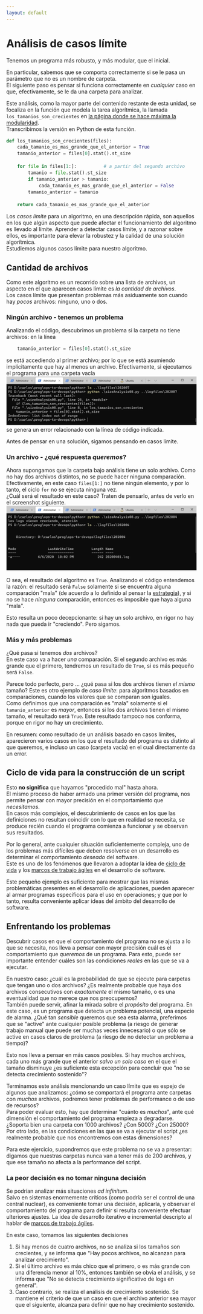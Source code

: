 ```yaml
---
layout: default
---
```


# Análisis de casos límite
Tenemos un programa más robusto, y más modular, que el inicial. 

En particular, sabemos que se comporta correctamente si se le pasa un parámetro que no es un nombre de carpeta.  
El siguiente paso es pensar si funciona correctamente en _cualquier_ caso en que, efectivamente, se le da una carpeta para analizar. 

Este análisis, como la mayor parte del contenido restante de esta unidad, se focaliza en la función que modela la tarea algorítmica, la llamada `los_tamanios_son_crecientes` en [la página donde se hace máxima la modularidad](./librerias-propias.md).  
Transcribimos la versión en Python de esta función.

``` python
def los_tamanios_son_crecientes(files):
    cada_tamanio_es_mas_grande_que_el_anterior = True
    tamanio_anterior = files[0].stat().st_size

    for file in files[1:]:          # a partir del segundo archivo
        tamanio = file.stat().st_size
        if tamanio_anterior > tamanio:
            cada_tamanio_es_mas_grande_que_el_anterior = False
        tamanio_anterior = tamanio

    return cada_tamanio_es_mas_grande_que_el_anterior
```

Los _casos límite_ para un algoritmo, en una descripción rápida, son aquellos en los que algún aspecto que puede afectar el funcionamiento del algoritmo es llevado al límite. Aprender a detectar casos límite, y a razonar sobre ellos, es importante para elevar la robustez y la calidad de una solución algorítmica.  
Estudiemos algunos casos límite para nuestro algoritmo.

## Cantidad de archivos
Como este algoritmo es un recorrido sobre una lista de archivos, un aspecto en el que aparecen casos límite es _la cantidad de archivos_.  
Los casos límite que presentan problemas más asiduamente son cuando hay _pocos_ archivos: ninguno, uno o dos.

### Ningún archivo - tenemos un problema
Analizando el código, descubrimos un problema si la carpeta no tiene archivos: en la línea 
``` python
    tamanio_anterior = files[0].stat().st_size
```
se está accediendo al primer archivo; por lo que se está asumiendo implícitamente que hay al menos un archivo. Efectivamente, si ejecutamos el programa para una carpeta vacía
![error ante carpeta vacía](./images/empty-folder-wrong-behavior.jpg)
se genera un error relacionado con la línea de código indicada.

Antes de pensar en una solución, sigamos pensando en casos límite.


### Un archivo - ¿qué respuesta _queremos_?
Ahora supongamos que la carpeta bajo análisis tiene un solo archivo. Como no hay dos archivos distintos, no se puede hacer ninguna comparación. Efectivamente, en este caso `files[1:]` no tiene ningún elemento, y por lo tanto, el ciclo `for` no se ejecuta ninguna vez.  
¿Cuál será el resultado en este caso? Traten de pensarlo, antes de verlo en el screenshot siguiente.
![comportamiento ante carpeta con un archivo](./images/singleton-folder-naive-behavior.jpg)

O sea, el resultado del algoritmo es `True`. Analizando el código entendemos la razón: el resultado será `False` solamente si se encuentra alguna comparación "mala" (de acuerdo a lo definido al pensar la [estrategia](../resolvamos/estrategia.md)), y si no se hace _ninguna_ comparación, entonces es imposible que haya alguna "mala".

Esto resulta un poco decepcionante: si hay un solo archivo, en rigor no hay nada que pueda ir "creciendo". Pero sigamos.


### Más y más problemas
¿Qué pasa si tenemos _dos_ archivos?   
En este caso va a hacer _una_ comparación. Si el segundo archivo es más grande que el primero, tendremos un resultado de `True`, si es más pequeño será `False`.  

Parece todo perfecto, pero ... ¿qué pasa si los dos archivos tienen _el mismo_ tamaño? Este es otro ejemplo de _caso límite_: para algoritmos basados en comparaciones, cuando los valores que se comparan son iguales.  
Como definimos que una comparación es "mala" solamente si el `tamanio_anterior` es _mayor_, entonces si los dos archivos tienen el mismo tamaño, el resultado será `True`. Este resultado tampoco nos conforma, porque en rigor no hay un crecimiento.

En resumen: como resultado de un análisis basado en casos límites, aparecieron varios casos en los que el resultado del programa es distinto al que queremos, e incluso un caso (carpeta vacía) en el cual directamente da un error.


## Ciclo de vida para la construcción de un script
Esto **no significa** que hayamos "procedido mal" hasta ahora.   
El mismo proceso de haber armado una primer versión del programa, nos permite pensar con mayor precisión en el comportamiento que _necesitamos_.  
En casos más complejos, el descubrimiento de casos en los que las definiciones no resultan coincidir con lo que en realidad se necesita, se produce recién cuando el programa comienza a funcionar y se observan sus resultados.  

Por lo general, ante cualquier situación suficientemente compleja, uno de los problemas más difíciles que deben resolverse en un desarrollo es determinar el comportamiento _deseado_ del software.  
Este es uno de los fenómenos que llevaron a adoptar la idea de [ciclo de vida](../../programacion-a-desarrollo/ciclo-de-vida.md) y los [marcos de trabajo ágiles](../../programacion-a-desarrollo/intro-agil.md) en el desarrollo de software.  

Este pequeño ejemplo es suficiente para mostrar que las mismas problemáticas presentes en el desarrollo de aplicaciones, pueden aparecer al armar programas específicos para el uso en operaciones; y que por lo tanto, resulta conveniente aplicar ideas del ámbito del desarrollo de software.


## Enfrentando los problemas
Descubrir casos en que el comportamiento del programa no se ajusta a lo que se necesita, nos lleva a pensar con mayor precisión cuál es el comportamiento que _queremos_ de un programa. Para esto, puede ser importante entender cuáles son las condiciones _reales_ en las que se va a ejecutar.   

En nuestro caso: ¿cuál es la probabilidad de que se ejecute para carpetas que tengan uno o dos archivos? ¿Es realmente probable que haya dos archivos consecutivos con _exactamente_ el mismo tamaño, o es una eventualidad que no merece que nos preocupemos?  
También puede servir, afinar la mirada sobre el _propósito_ del programa. En este caso, es un programa que detecta un problema potencial, una especie de alarma. ¿Qué tan _sensible_ queremos que sea esta alarma, preferimos que se "active" ante cualquier posible problema (a riesgo de generar trabajo manual que puede ser muchas veces innecesario) o que sólo se active en casos claros de problema (a riesgo de no detectar un problema a tiempo)?

Esto nos lleva a pensar en más casos posibles. Si hay muchos archivos, cada uno más grande que el anterior _salvo un solo caso_ en el que el tamaño disminuye ¿es suficiente esta excepción para concluir que "no se detecta crecimiento sostenido"?

Terminamos este análisis mencionando un caso límite que es espejo de algunos que analizamos: ¿cómo se comportará el programa ante carpetas con _muchos_ archivos, podremos tener problemas de performance o de uso de recursos?  
Para poder evaluar esto, hay que determinar "cuánto es _muchos_", ante qué dimensión el comportamiento del programa empieza a degradarse. ¿Soporta bien una carpeta con 1000 archivos? ¿Con 5000? ¿Con 25000?  
Por otro lado, en las condiciones en las que se va a ejecutar el script ¿es realmente probable que nos encontremos con estas dimensiones?

Para este ejercicio, supondremos que este problema no se va a presentar: digamos que nuestras carpetas nunca van a tener más de 200 archivos, y que ese tamaño no afecta a la performance del script.


### La peor decisión es no tomar ninguna decisión
Se podrían analizar más situaciones _ad infinitum_.  
Salvo en sistemas enormemente críticos (como podría ser el control de una central nuclear), es conveniente tomar una decisión, aplicarla, y observar el comportamiento del programa para definir si resulta conveniente efectuar ulteriores ajustes. La idea de desarrollo iterativo e incremental descripto al hablar de [marcos de trabajo ágiles](../../programacion-a-desarrollo/intro-agil.md).

En este caso, tomamos las siguientes decisiones
1. Si hay menos de cuatro archivos, no se analiza si los tamaños son crecientes, y se informa que "Hay pocos archivos, no alcanzan para analizar crecimiento".
1. Si el último archivo es más chico que el primero, o es más grande con una diferencia menor al 10%, entonces también se obvia el análisis, y se informa que "No se detecta crecimiento significativo de logs en general".
1. Caso contrario, se realiza el análisis de crecimiento sostenido. Se mantiene el criterio de que un caso en que el archivo anterior sea mayor que el siguiente, alcanza para definir que no hay crecimiento sostenido.
